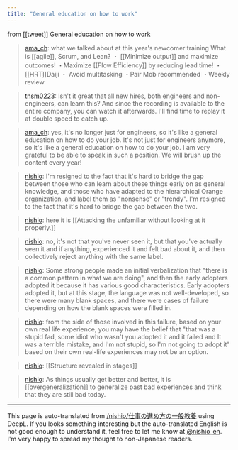 ```yaml
---
title: "General education on how to work"
---
```


from [[tweet]]
General education on how to work

> [ama_ch](https://twitter.com/ama_ch/status/1385488586422710272): what we talked about at this year's newcomer training
>  What is [[agile]], Scrum, and Lean?
>  ・ [[Minimize output]] and maximize outcomes!
>  ・Maximize [[Flow Efficiency]] by reducing lead time!
>  ・ [[HRT]]Daiji
>  ・ Avoid multitasking
>  ・Pair Mob recommended
>  ・Weekly review

> [tnsm0223](https://twitter.com/tnsm0223/status/1385595945425903628): Isn't it great that all new hires, both engineers and non-engineers, can learn this? And since the recording is available to the entire company, you can watch it afterwards. I'll find time to replay it at double speed to catch up.

> [ama_ch](https://twitter.com/ama_ch/status/1385704298743406592): yes, it's no longer just for engineers, so it's like a general education on how to do your job. It's not just for engineers anymore, so it's like a general education on how to do your job. I am very grateful to be able to speak in such a position. We will brush up the content every year!

> [nishio](https://twitter.com/nishio/status/1385768016122576897): I'm resigned to the fact that it's hard to bridge the gap between those who can learn about these things early on as general knowledge, and those who have adapted to the hierarchical Orange organization, and label them as "nonsense" or "trendy". I'm resigned to the fact that it's hard to bridge the gap between the two.

> [nishio](https://twitter.com/nishio/status/1385770060501815296): here it is [[Attacking the unfamiliar without looking at it properly.]]

> [nishio](https://twitter.com/nishio/status/1385771764127440898): no, it's not that you've never seen it, but that you've actually seen it and if anything, experienced it and felt bad about it, and then collectively reject anything with the same label.

> [nishio](https://twitter.com/nishio/status/1385773786411147267): Some strong people made an initial verbalization that "there is a common pattern in what we are doing", and then the early adopters adopted it because it has various good characteristics. Early adopters adopted it, but at this stage, the language was not well-developed, so there were many blank spaces, and there were cases of failure depending on how the blank spaces were filled in.

> [nishio](https://twitter.com/nishio/status/1385774161151152130): from the side of those involved in this failure, based on your own real life experience, you may have the belief that "that was a stupid fad, some idiot who wasn't you adopted it and it failed and It was a terrible mistake, and I'm not stupid, so I'm not going to adopt it" based on their own real-life experiences may not be an option.

> [nishio](https://twitter.com/nishio/status/1385789557589692425):  [[Structure revealed in stages]]

> [nishio](https://twitter.com/nishio/status/1385789775521538048): As things usually get better and better, it is [[overgeneralization]] to generalize past bad experiences and think that they are still bad today.

---
This page is auto-translated from [/nishio/仕事の進め方の一般教養](https://scrapbox.io/nishio/仕事の進め方の一般教養) using DeepL. If you looks something interesting but the auto-translated English is not good enough to understand it, feel free to let me know at [@nishio_en](https://twitter.com/nishio_en). I'm very happy to spread my thought to non-Japanese readers.